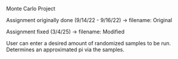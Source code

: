 Monte Carlo Project

Assignment originally done (9/14/22 - 9/16/22) -> filename: Original

Assignment fixed (3/4/25) -> filename: Modified

User can enter a desired amount of randomized samples to be run. Determines an approximated pi via the samples.